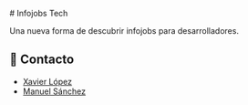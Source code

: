 # Infojobs Tech

Una nueva forma de descubrir infojobs para desarrolladores.

## 📧 Contacto

- [Xavier López](https://github.com/xavierlopez)
- [Manuel Sánchez](https://github.com/manuelsanchezweb)
